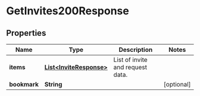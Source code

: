 

# GetInvites200Response

## Properties

Name | Type | Description | Notes
------------ | ------------- | ------------- | -------------
**items** | [**List&lt;InviteResponse&gt;**](InviteResponse.md) | List of invite and request data. | 
**bookmark** | **String** |  |  [optional]




